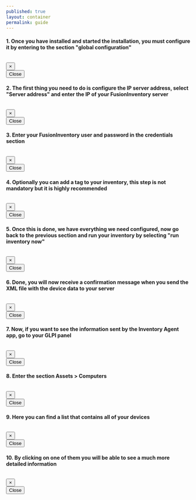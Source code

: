```yaml
---
published: true
layout: container
permalink: guide
---
```


#### 1. Once you have installed and started the installation, you must configure it by entering to the section "global configuration"
<figure class="media guide-figure">
    <div class="media-img ratio-movie">
        <a type="button" data-toggle="modal" data-target="#screen1" href="#" >
            <img src="{{ '/images/steps/step1.jpg' | absolute_url }}" alt="" />
        </a>
    </div>
</figure>
<div class="modal fade" id="screen1" tabindex="-1" role="dialog" aria-labelledby="screen1Title" aria-hidden="true">
    <div class="modal-dialog" role="document">
        <div class="modal-content">
            <div class="modal-header">
                <button type="button" class="close" data-dismiss="modal" aria-label="Close">
                <span aria-hidden="true">&times;</span>
                </button>
            </div>
            <div class="modal-body">
            <img src="{{ '/images/steps/step1.jpg' | absolute_url }}" alt="">
                <br/>
                <button type="button" class="btn btn-primary btn-block" data-dismiss="modal">
                    Close
                </button>
            </div>
            <div class="modal-footer"></div>
        </div>
    </div>
</div>
    
#### 2. The first thing you need to do is configure the IP server address, select "Server address" and enter the IP of your FusionInventory server
<figure class="media guide-figure">
    <div class="media-img ratio-movie">
        <a type="button" data-toggle="modal" data-target="#screen2" href="#" >
            <img src="{{ '/images/steps/step2.jpg' | absolute_url }}" alt="" />
        </a>
    </div>
</figure>
<div class="modal fade" id="screen2" tabindex="-1" role="dialog" aria-labelledby="screen2Title" aria-hidden="true">
    <div class="modal-dialog" role="document">
        <div class="modal-content">
            <div class="modal-header">
                <button type="button" class="close" data-dismiss="modal" aria-label="Close">
                <span aria-hidden="true">&times;</span>
                </button>
            </div>
            <div class="modal-body">
            <img src="{{ '/images/steps/step2.jpg' | absolute_url }}" alt="">
                <br/>
                <button type="button" class="btn btn-primary btn-block" data-dismiss="modal">
                    Close
                </button>
            </div>
            <div class="modal-footer"></div>
        </div>
    </div>
</div>
    
#### 3. Enter your FusionInventory user and password in the credentials section
<figure class="media guide-figure">
    <div class="media-img ratio-movie">
        <a type="button" data-toggle="modal" data-target="#screen3" href="#" >
            <img src="{{ '/images/steps/step3.jpg' | absolute_url }}" alt="" />
        </a>
    </div>
</figure>
<div class="modal fade" id="screen3" tabindex="-1" role="dialog" aria-labelledby="screen3Title" aria-hidden="true">
    <div class="modal-dialog" role="document">
        <div class="modal-content">
            <div class="modal-header">
                <button type="button" class="close" data-dismiss="modal" aria-label="Close">
                <span aria-hidden="true">&times;</span>
                </button>
            </div>
            <div class="modal-body">
            <img src="{{ '/images/steps/step3.jpg' | absolute_url }}" alt="">
                <br/>
                <button type="button" class="btn btn-primary btn-block" data-dismiss="modal">
                    Close
                </button>
            </div>
            <div class="modal-footer"></div>
        </div>
    </div>
</div>
    
#### 4. Optionally you can add a tag to your inventory, this step is not mandatory but it is highly recommended
<figure class="media guide-figure">
    <div class="media-img ratio-movie">
        <a type="button" data-toggle="modal" data-target="#screen4" href="#" >
            <img src="{{ '/images/steps/step4.jpg' | absolute_url }}" alt="" />
        </a>
    </div>
</figure>
<div class="modal fade" id="screen4" tabindex="-1" role="dialog" aria-labelledby="screen4Title" aria-hidden="true">
    <div class="modal-dialog" role="document">
        <div class="modal-content">
            <div class="modal-header">
                <button type="button" class="close" data-dismiss="modal" aria-label="Close">
                <span aria-hidden="true">&times;</span>
                </button>
            </div>
            <div class="modal-body">
            <img src="{{ '/images/steps/step4.jpg' | absolute_url }}" alt="">
                <br/>
                <button type="button" class="btn btn-primary btn-block" data-dismiss="modal">
                    Close
                </button>
            </div>
            <div class="modal-footer"></div>
        </div>
    </div>
</div>

#### 5. Once this is done, we have everything we need configured, now go back to the previous section and run your inventory by selecting "run inventory now"
<figure class="media guide-figure">
    <div class="media-img ratio-movie">
        <a type="button" data-toggle="modal" data-target="#screen5" href="#" >
            <img src="{{ '/images/steps/step5.jpg' | absolute_url }}" alt="" />
        </a>
    </div>
</figure>
<div class="modal fade" id="screen5" tabindex="-1" role="dialog" aria-labelledby="screen5Title" aria-hidden="true">
    <div class="modal-dialog" role="document">
        <div class="modal-content">
            <div class="modal-header">
                <button type="button" class="close" data-dismiss="modal" aria-label="Close">
                <span aria-hidden="true">&times;</span>
                </button>
            </div>
            <div class="modal-body">
            <img src="{{ '/images/steps/step5.jpg' | absolute_url }}" alt="">
                <br/>
                <button type="button" class="btn btn-primary btn-block" data-dismiss="modal">
                    Close
                </button>
            </div>
            <div class="modal-footer"></div>
        </div>
    </div>
</div>
    
#### 6. Done, you will now receive a confirmation message when you send the XML file with the device data to your server
<figure class="media guide-figure">
    <div class="media-img ratio-16-9">
        <a type="button" data-toggle="modal" data-target="#screen6" href="#" >
            <img src="{{ '/images/steps/step6.jpg' | absolute_url }}" alt="" />
        </a>
    </div>
</figure>
<div class="modal fade" id="screen6" tabindex="-1" role="dialog" aria-labelledby="screen6Title" aria-hidden="true">
    <div class="modal-dialog" role="document">
        <div class="modal-content">
            <div class="modal-header">
                <button type="button" class="close" data-dismiss="modal" aria-label="Close">
                <span aria-hidden="true">&times;</span>
                </button>
            </div>
            <div class="modal-body">
            <img src="{{ '/images/steps/step6.jpg' | absolute_url }}" alt="">
                <br/>
                <button type="button" class="btn btn-primary btn-block" data-dismiss="modal">
                    Close
                </button>
            </div>
            <div class="modal-footer"></div>
        </div>
    </div>
</div>

#### 7. Now, if you want to see the information sent by the Inventory Agent app, go to your GLPI panel
<figure class="media guide-figure">
    <div class="media-img ratio-16-9">
        <a type="button" data-toggle="modal" data-target="#screen7" href="#" >
            <img src="{{ '/images/steps/step7.jpg' | absolute_url }}" alt="" />
        </a>
    </div>
</figure>
<div class="modal fade" id="screen7" tabindex="-1" role="dialog" aria-labelledby="screen7Title" aria-hidden="true">
    <div class="modal-dialog" role="document">
        <div class="modal-content">
            <div class="modal-header">
                <button type="button" class="close" data-dismiss="modal" aria-label="Close">
                <span aria-hidden="true">&times;</span>
                </button>
            </div>
            <div class="modal-body">
            <img src="{{ '/images/steps/step7.jpg' | absolute_url }}" alt="">
                <br/>
                <button type="button" class="btn btn-primary btn-block" data-dismiss="modal">
                    Close
                </button>
            </div>
            <div class="modal-footer"></div>
        </div>
    </div>
</div>

#### 8. Enter the section Assets > Computers
<figure class="media guide-figure">
    <div class="media-img ratio-16-9">
        <a type="button" data-toggle="modal" data-target="#screen8" href="#" >
            <img src="{{ '/images/steps/step8.jpg' | absolute_url }}" alt="" />
        </a>
    </div>
</figure>
<div class="modal fade" id="screen8" tabindex="-1" role="dialog" aria-labelledby="screen8Title" aria-hidden="true">
    <div class="modal-dialog" role="document">
        <div class="modal-content">
            <div class="modal-header">
                <button type="button" class="close" data-dismiss="modal" aria-label="Close">
                <span aria-hidden="true">&times;</span>
                </button>
            </div>
            <div class="modal-body">
            <img src="{{ '/images/steps/step8.jpg' | absolute_url }}" alt="">
                <br/>
                <button type="button" class="btn btn-primary btn-block" data-dismiss="modal">
                    Close
                </button>
            </div>
            <div class="modal-footer"></div>
        </div>
    </div>
</div>

#### 9. Here you can find a list that contains all of your devices
<figure class="media guide-figure">
    <div class="media-img ratio-16-9">
        <a type="button" data-toggle="modal" data-target="#screen9" href="#" >
            <img src="{{ '/images/steps/step9.jpg' | absolute_url }}" alt="" />
        </a>
    </div>
</figure>
<div class="modal fade" id="screen9" tabindex="-1" role="dialog" aria-labelledby="screen9Title" aria-hidden="true">
    <div class="modal-dialog" role="document">
        <div class="modal-content">
            <div class="modal-header">
                <button type="button" class="close" data-dismiss="modal" aria-label="Close">
                <span aria-hidden="true">&times;</span>
                </button>
            </div>
            <div class="modal-body">
            <img src="{{ '/images/steps/step9.jpg' | absolute_url }}" alt="">
                <br/>
                <button type="button" class="btn btn-primary btn-block" data-dismiss="modal">
                    Close
                </button>
            </div>
            <div class="modal-footer"></div>
        </div>
    </div>
</div>

#### 10. By clicking on one of them you will be able to see a much more detailed information
<figure class="media guide-figure">
    <div class="media-img ratio-16-9">
        <a type="button" data-toggle="modal" data-target="#screen10" href="#" >
            <img src="{{ '/images/steps/step10.jpg' | absolute_url }}" alt="" />
        </a>
    </div>
</figure>
<div class="modal fade" id="screen10" tabindex="-1" role="dialog" aria-labelledby="screen10Title" aria-hidden="true">
    <div class="modal-dialog" role="document">
        <div class="modal-content">
            <div class="modal-header">
                <button type="button" class="close" data-dismiss="modal" aria-label="Close">
                <span aria-hidden="true">&times;</span>
                </button>
            </div>
            <div class="modal-body">
            <img src="{{ '/images/steps/step10.jpg' | absolute_url }}" alt="">
                <br/>
                <button type="button" class="btn btn-primary btn-block" data-dismiss="modal">
                    Close
                </button>
            </div>
            <div class="modal-footer"></div>
        </div>
    </div>
</div>
